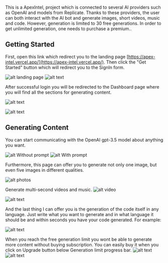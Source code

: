 This is a ApexIntel, project which is connected to several AI providers such as OpenAI and models from Replicate. Thanks to these providers, the user can both interact with the AI bot and generate images, short videos, music and code. However, generation is limited to 30 free generations. In order to get unlimited generation, one needs to purchase a premium..

## Getting Started

First, open this link which redirect you to the landing page [https://apex-intel.vercel.app/](https://apex-intel.vercel.app/). Then click the "Get Started" button which will redirect you to the SignIn form.

![alt landing page](<Snímek obrazovky 2024-04-08 105315.png>)
![alt text](<Snímek obrazovky 2024-04-08 105328.png>)

After successful login you will be redirected to the Dashboard page where you will find all the sections for generating content.

![alt text](<Snímek obrazovky 2024-04-08 105413.png>) 

![alt text](<Snímek obrazovky 2024-04-08 105430.png>)


## Generating Content
You can start communicating with the OpenAI gpt-3.5 model about anything you want. 

![alt Without prompt](<Snímek obrazovky 2024-04-08 105457.png>)
![alt With prompt](<Snímek obrazovky 2024-04-08 105516.png>)

Furthermore, this page can offer you to generate not only one image, but even five images in different qualities. 

![alt photos](<Snímek obrazovky 2024-04-08 105606.png>)

Generate multi-second videos and music. 
![alt video](<Snímek obrazovky 2024-04-08 105742.png>)

![alt text](<Snímek obrazovky 2024-04-08 105915.png>)

And the last thing I can offer you is the generation of the code itself in any language. Just write what you want to generate and in what language it should be and within seconds you have your code generated. 
For example:

![alt text](<Snímek obrazovky 2024-04-08 110454.png>)

When you reach the free generation limit you wont be able to generate more content without buying subscription. You can easily buy it when you click on Upgrade button below Generation limit progress bar.
![alt text](<Snímek obrazovky 2024-04-08 110506.png>) ![alt text](<Snímek obrazovky 2024-04-08 110514.png>)


